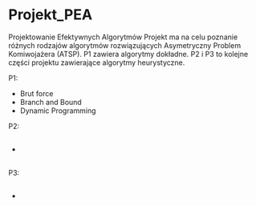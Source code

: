 # Projekt_PEA
Projektowanie Efektywnych Algorytmów
Projekt ma na celu poznanie różnych rodzajów algorytmów rozwiązujących Asymetryczny Problem Komiwojażera (ATSP).
P1 zawiera algorytmy dokładne.
P2 i P3 to kolejne części projektu zawierające algorytmy heurystyczne.

P1:
  - Brut force
  - Branch and Bound
  - Dynamic Programming

P2:
  - ##
P3:
  - ##
